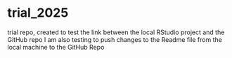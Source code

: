 # trial_2025
trial repo, created to test the link between the local RStudio project and the GitHub repo
I am also testing to push changes to the Readme file from the local machine to the GitHub Repo